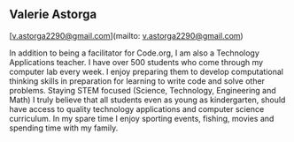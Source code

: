 ## Valerie Astorga

[v.astorga2290@gmail.com](mailto: v.astorga2290@gmail.com)

In addition to being a facilitator for Code.org, I am also a Technology Applications teacher.  I have over 500 students who come through my computer lab every week.  I enjoy preparing them to develop computational thinking skills in preparation for learning to write code and solve other problems. Staying STEM focused (Science, Technology, Engineering and Math) I truly believe that all students even as young as kindergarten, should have access to quality technology applications and computer science curriculum.  In my spare time I enjoy sporting events, fishing, movies and spending time with my family.
